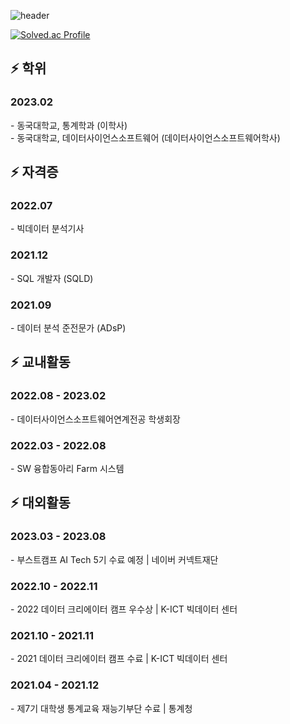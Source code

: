 ![header](https://capsule-render.vercel.app/api?type=waving&color=timeAuto&height=150&section=header&text=JOOHYEONG's%20GitHub&fontSize=50)

[![Solved.ac Profile](http://mazassumnida.wtf/api/v2/generate_badge?boj=kics4948)](https://solved.ac/kics4948/)

## ⚡ 학위

<h3>2023.02</h3>
- 동국대학교, 통계학과 (이학사)<br>
- 동국대학교, 데이터사이언스소프트웨어 (데이터사이언스소프트웨어학사)

<br>

## ⚡  자격증

<h3>2022.07</h3>
- 빅데이터 분석기사

<h3>2021.12</h3>
- SQL 개발자 (SQLD)

<h3>2021.09</h3>
- 데이터 분석 준전문가 (ADsP)

<br>

## ⚡  교내활동

<h3>2022.08 - 2023.02</h3>
- 데이터사이언스소프트웨어연계전공 학생회장

<h3>2022.03 - 2022.08</h3>
- SW 융합동아리 Farm 시스템

<br>

## ⚡  대외활동
<h3>2023.03 - 2023.08</h3>
- 부스트캠프 AI Tech 5기 수료 예정 | 네이버 커넥트재단

<h3>2022.10 - 2022.11</h3>
- 2022 데이터 크리에이터 캠프 우수상 | K-ICT 빅데이터 센터

<h3>2021.10 - 2021.11</h3>
- 2021 데이터 크리에이터 캠프 수료 | K-ICT 빅데이터 센터

<h3>2021.04 - 2021.12</h3>
- 제7기 대학생 통계교육 재능기부단 수료 | 통계청

<br>
